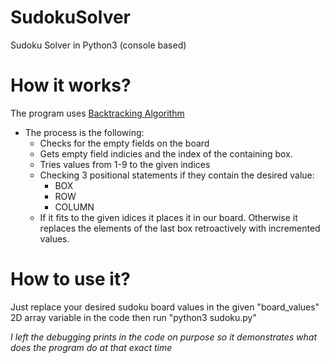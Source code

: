 # SudokuSolver
Sudoku Solver in Python3 (console based)

# How it works?
 The program uses [Backtracking Algorithm](https://en.wikipedia.org/wiki/Backtracking)
* The process is the following:
   * Checks for the empty fields on the board
   * Gets empty field indicies and the index of the containing box.
   * Tries values from 1-9 to the given indices
   * Checking 3 positional statements if they contain the desired value:
     * BOX
     * ROW
     * COLUMN
   * If it fits to the given idices it places it in our board. Otherwise it replaces the elements of the last box retroactively with incremented values.

# How to use it?
 Just replace your desired sudoku board values in the given "board_values" 2D array variable in the code then run "python3 sudoku.py"
   
*I left the debugging prints in the code on purpose so it demonstrates what does the program do at that exact time*


